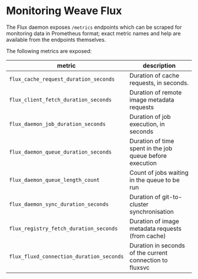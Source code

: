# Monitoring Weave Flux

The Flux daemon exposes `/metrics` endpoints which can be scraped for
monitoring data in Prometheus format; exact metric names and help are
available from the endpoints themselves.

The following metrics are exposed:

| metric                                   | description
| ---------------------------------------- | ---
| `flux_cache_request_duration_seconds`    | Duration of cache requests, in seconds.
| `flux_client_fetch_duration_seconds`     | Duration of remote image metadata requests
| `flux_daemon_job_duration_seconds`       | Duration of job execution, in seconds
| `flux_daemon_queue_duration_seconds`     | Duration of time spent in the job queue before execution
| `flux_daemon_queue_length_count`         | Count of jobs waiting in the queue to be run
| `flux_daemon_sync_duration_seconds`      | Duration of git-to-cluster synchronisation
| `flux_registry_fetch_duration_seconds`   | Duration of image metadata requests (from cache)
| `flux_fluxd_connection_duration_seconds` | Duration in seconds of the current connection to fluxsvc

